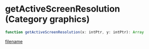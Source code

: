 # getActiveScreenResolution (Category graphics)

```js
function getActiveScreenResolution(x: intPtr, y: intPtr): Array
```

[filename](getActiveScreenResolution_m.md ':include')